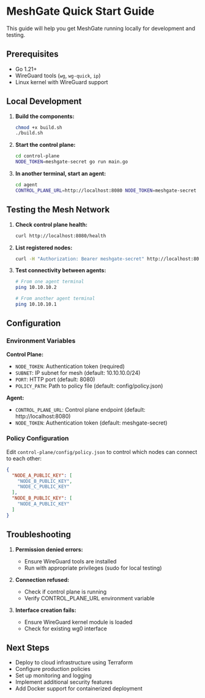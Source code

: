 # MeshGate Quick Start Guide

This guide will help you get MeshGate running locally for development and testing.

## Prerequisites

- Go 1.21+
- WireGuard tools (`wg`, `wg-quick`, `ip`)
- Linux kernel with WireGuard support

## Local Development

1. **Build the components:**
   ```bash
   chmod +x build.sh
   ./build.sh
   ```

2. **Start the control plane:**
   ```bash
   cd control-plane
   NODE_TOKEN=meshgate-secret go run main.go
   ```

3. **In another terminal, start an agent:**
   ```bash
   cd agent
   CONTROL_PLANE_URL=http://localhost:8080 NODE_TOKEN=meshgate-secret go run main.go
   ```

## Testing the Mesh Network

1. **Check control plane health:**
   ```bash
   curl http://localhost:8080/health
   ```

2. **List registered nodes:**
   ```bash
   curl -H "Authorization: Bearer meshgate-secret" http://localhost:8080/nodes
   ```

3. **Test connectivity between agents:**
   ```bash
   # From one agent terminal
   ping 10.10.10.2
   
   # From another agent terminal  
   ping 10.10.10.1
   ```

## Configuration

### Environment Variables

**Control Plane:**
- `NODE_TOKEN`: Authentication token (required)
- `SUBNET`: IP subnet for mesh (default: 10.10.10.0/24)
- `PORT`: HTTP port (default: 8080)
- `POLICY_PATH`: Path to policy file (default: config/policy.json)

**Agent:**
- `CONTROL_PLANE_URL`: Control plane endpoint (default: http://localhost:8080)
- `NODE_TOKEN`: Authentication token (default: meshgate-secret)

### Policy Configuration

Edit `control-plane/config/policy.json` to control which nodes can connect to each other:

```json
{
  "NODE_A_PUBLIC_KEY": [
    "NODE_B_PUBLIC_KEY",
    "NODE_C_PUBLIC_KEY"
  ],
  "NODE_B_PUBLIC_KEY": [
    "NODE_A_PUBLIC_KEY"
  ]
}
```

## Troubleshooting

1. **Permission denied errors:**
   - Ensure WireGuard tools are installed
   - Run with appropriate privileges (sudo for local testing)

2. **Connection refused:**
   - Check if control plane is running
   - Verify CONTROL_PLANE_URL environment variable

3. **Interface creation fails:**
   - Ensure WireGuard kernel module is loaded
   - Check for existing wg0 interface

## Next Steps

- Deploy to cloud infrastructure using Terraform
- Configure production policies
- Set up monitoring and logging
- Implement additional security features
- Add Docker support for containerized deployment 